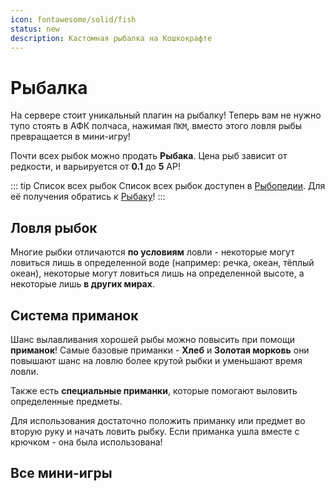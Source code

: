 ```yaml
---
icon: fontawesome/solid/fish
status: new
description: Кастомная рыбалка на Кошкокрафте
---
```


# Рыбалка

На сервере стоит уникальный плагин на рыбалку! Теперь вам не нужно тупо стоять в АФК полчаса, нажимая `ПКМ`, вместо этого ловля рыбы превращается в мини-игру!

Почти всех рыбок можно продать **Рыбака**. Цена рыб зависит от редкости, и варьируется от **0.1** до **5** АР!  

::: tip Список всех рыбок
Список всех рыбок доступен в [Рыбопедии](/bestiary/custom_items/cotopedia.md). Для её получения обратись к [Рыбаку](/bestiary/mobs/npc.md)!
:::

## Ловля рыбок

Многие рыбки отличаются **по условиям** ловли - некоторые могут ловиться лишь в определенной воде (например: речка, океан, тёплый океан), некоторые могут ловиться лишь на определенной высоте, а некоторые лишь **в других мирах**.

## Система приманок

Шанс вылавливания хорошей рыбы можно повысить при помощи **приманок**! Самые базовые приманки - **Хлеб** и **Золотая морковь** они повышают шанс на ловлю более крутой рыбки и уменьшают время ловли.

Также есть **специальные приманки**, которые помогают выловить определенные предметы.

Для использования достаточно положить приманку или предмет во вторую руку и начать ловить рыбку. Если приманка ушла вместе с крючком - она была использована!

## Все мини-игры

<CardGrid>
<Card style="overflow: hidden;" class="m-0">
    <template #header>
        <Image alt="user header" src="/assets/gameplay/unique/fishing/click_game.gif" preview />
    </template>
    <template #subtitle>Здесь нужно накликать для вылавливания рыбы</template>
</Card>

<Card style="overflow: hidden;" class="m-0">
    <template #header>
        <Image alt="user header" src="/assets/gameplay/unique/fishing/click_v1.gif" preview />
    </template>
    <template #subtitle>Здесь нужно попасть в зелёную область</template>
</Card>
</CardGrid>

<CardGrid>
<Card style="overflow: hidden;" class="m-0">
    <template #header>
        <Image alt="user header" src="/assets/gameplay/unique/fishing/click_v2.gif" preview />
    </template>
    <template #subtitle>Здесь нужно попасть в зелёную область</template>
</Card>

<Card style="overflow: hidden;" class="m-0">
    <template #header>
        <Image alt="user header" src="/assets/gameplay/unique/fishing/click_v3.gif" preview />
    </template>
    <template #subtitle>Здесь нужно замафонить гычу</template>
</Card>
</CardGrid>

<CardGrid>
<Card style="overflow: hidden;" class="m-0">
    <template #header>
        <Image alt="user header" src="/assets/gameplay/unique/fishing/color.gif" preview />
    </template>
    <template #subtitle>Здесь нужно попасть в нужный цвет</template>
</Card>

<Card style="overflow: hidden;" class="m-0">
    <template #header>
        <Image alt="user header" src="/assets/gameplay/unique/fishing/dance.gif" preview />
    </template>
    <template #subtitle>Здесь нужно нажимать определенные клавиши</template>
</Card>
</CardGrid>

<CardGrid>
<Card style="overflow: hidden;" class="m-0">
    <template #header>
        <Image alt="user header" src="/assets/gameplay/unique/fishing/hold.gif" preview />
    </template>
    <template #subtitle>Здесь нужно удержать рыбку</template>
</Card>

<Card style="overflow: hidden;" class="m-0">
    <template #header>
        <Image alt="user header" src="/assets/gameplay/unique/fishing/race.gif" preview />
    </template>
    <template #subtitle>Здесь нужно довести рыбку до финиша</template>
</Card>
</CardGrid>

<CardGrid>
<Card style="overflow: hidden;" class="m-0">
    <template #header>
        <Image alt="user header" src="/assets/gameplay/unique/fishing/void_fishing.png" preview />
    </template>
    <template #subtitle>Также есть пустотная рыбалка! Нужно кинуть поплавок в любую пустоту</template>
</Card>
</CardGrid>
